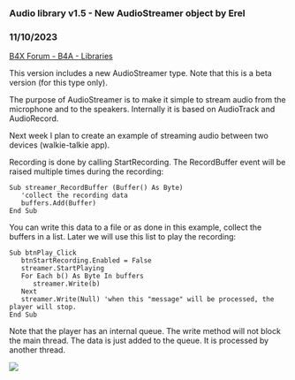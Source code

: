 ### Audio library v1.5 - New AudioStreamer object by Erel
### 11/10/2023
[B4X Forum - B4A - Libraries](https://www.b4x.com/android/forum/threads/30550/)

This version includes a new AudioStreamer type. Note that this is a beta version (for this type only).  
  
The purpose of AudioStreamer is to make it simple to stream audio from the microphone and to the speakers. Internally it is based on AudioTrack and AudioRecord.  
  
Next week I plan to create an example of streaming audio between two devices (walkie-talkie app).  
  
Recording is done by calling StartRecording. The RecordBuffer event will be raised multiple times during the recording:  

```B4X
Sub streamer_RecordBuffer (Buffer() As Byte)  
   'collect the recording data  
   buffers.Add(Buffer)  
End Sub
```

  
You can write this data to a file or as done in this example, collect the buffers in a list. Later we will use this list to play the recording:  

```B4X
Sub btnPlay_Click  
   btnStartRecording.Enabled = False  
   streamer.StartPlaying  
   For Each b() As Byte In buffers  
      streamer.Write(b)  
   Next  
   streamer.Write(Null) 'when this "message" will be processed, the player will stop.  
End Sub
```

  
Note that the player has an internal queue. The write method will not block the main thread. The data is just added to the queue. It is processed by another thread.  
  
![](http://www.b4x.com/basic4android/images/SS-2013-06-26_17.07.34.png)